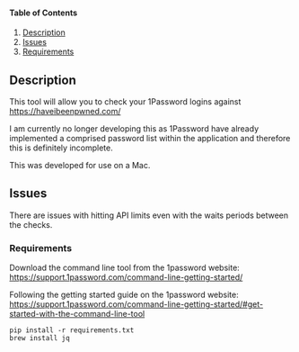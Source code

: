 #### Table of Contents

1. [Description](#description)
1. [Issues](#issues)
1. [Requirements](#requirements)


## Description

This tool will allow you to check your 1Password logins against https://haveibeenpwned.com/

I am currently no longer developing this as 1Password have already implemented a comprised password list within the application and therefore this is definitely incomplete. 

This was developed for use on a Mac.

## Issues

There are issues with hitting API limits even with the waits periods between the checks. 

### Requirements

Download the command line tool from the 1password website: https://support.1password.com/command-line-getting-started/

Following the getting started guide on the 1password website: https://support.1password.com/command-line-getting-started/#get-started-with-the-command-line-tool

    pip install -r requirements.txt
    brew install jq 
